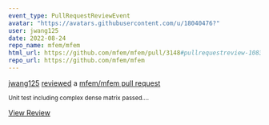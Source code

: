 ```yaml
---
event_type: PullRequestReviewEvent
avatar: "https://avatars.githubusercontent.com/u/18040476?"
user: jwang125
date: 2022-08-24
repo_name: mfem/mfem
html_url: https://github.com/mfem/mfem/pull/3148#pullrequestreview-1083090095
repo_url: https://github.com/mfem/mfem
---
```


<a href='https://github.com/jwang125' target='_blank'>jwang125</a> <a href='https://github.com/mfem/mfem/pull/3148#pullrequestreview-1083090095' target='_blank'>reviewed</a> a <a href='https://github.com/mfem/mfem/pull/3148' target='_blank'>mfem/mfem pull request</a>

<small>Unit test including complex dense matrix passed....</small>

<a href='https://github.com/mfem/mfem/pull/3148#pullrequestreview-1083090095' target='_blank'>View Review</a>